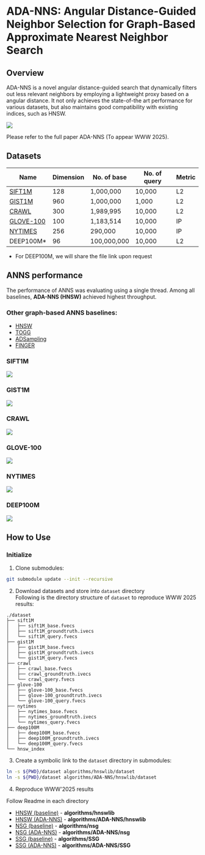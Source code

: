 # ADA-NNS: Angular Distance-Guided Neighbor Selection for Graph-Based Approximate Nearest Neighbor Search

## Overview
ADA-NNS is a novel angular distance-guided search that dynamically filters out less relevant neighbors by employing a lightweight proxy based on a angular distance. It not only achieves the state-of-the art performance for various datasets, but also maintains good compatibility with existing indices, such as HNSW.

<img src="./figures/overview.png"/>

Please refer to the full paper ADA-NNS (To appear WWW 2025).

## Datasets

| Name     | Dimension | No. of base | No. of query | Metric |
|----------|-----------|-------------|--------------|--------|
| [SIFT1M](http://corpus-texmex.irisa.fr/)   | 128       | 1,000,000   | 10,000       | L2 |
| [GIST1M](http://corpus-texmex.irisa.fr/)   | 960       | 1,000,000   | 1,000        | L2 |
| [CRAWL](http://github.com/ZJULearning/SSG)    | 300       | 1,989,995   | 10,000       | L2 |
| [GLOVE-100](https://github.com/erikbern/ann-benchmarks)   | 100       | 1,183,514   | 10,000        | IP |
| [NYTIMES](https://github.com/erikbern/ann-benchmarks)   | 256       | 290,000   | 10,000        | IP |
| DEEP100M* | 96        | 100,000,000 | 10,000        | L2 |
+ For DEEP100M, we will share the file link upon request

## ANNS performance

The performance of ANNS was evaluating using a single thread. Among all baselines, **ADA-NNS (HNSW)** achieved highest throughput.

### Other graph-based ANNS baselines:

+ [HNSW](https://github.com/nmslib/hnswlib)
+ [TOGG](https://github.com/whenever5225/TOGG)
+ [ADSampling](https://github.com/gaoj0017/ADSampling)
+ [FINGER](https://github.com/Patrick-H-Chen/FINGER)

### SIFT1M

<img src="./figures/sift1M.png"/>

### GIST1M

<img src="./figures/gist1M.png"/>

### CRAWL

<img src="./figures/crawl.png"/>

### GLOVE-100

<img src="./figures/glove-100.png"/>

### NYTIMES

<img src="./figures/nytimes.png"/>

### DEEP100M

<img src="./figures/deep100M.png"/>

## How to Use

### Initialize

1. Clone submodules:

```bash
git submodule update --init --recursive
```

2. Download datasets and store into `dataset` directory  
Following is the directory structure of `dataset` to reproduce WWW 2025 results:
```
./dataset
├── sift1M
│   ├── sift1M_base.fvecs
│   ├── sift1M_groundtruth.ivecs
│   └── sift1M_query.fvecs
├── gist1M
│   ├── gist1M_base.fvecs
│   ├── gist1M_groundtruth.ivecs
│   └── gist1M_query.fvecs
├── crawl
│   ├── crawl_base.fvecs
│   ├── crawl_groundtruth.ivecs
│   └── crawl_query.fvecs
├── glove-100
│   ├── glove-100_base.fvecs
│   ├── glove-100_groundtruth.ivecs
│   └── glove-100_query.fvecs
├── nytimes
│   ├── nytimes_base.fvecs
│   ├── nytimes_groundtruth.ivecs
│   └── nytimes_query.fvecs
├── deep100M
│   ├── deep100M_base.fvecs
│   ├── deep100M_groundtruth.ivecs
│   └── deep100M_query.fvecs
└── hnsw_index
```

3. Create a symbolic link to the `dataset` directory in submodules:
```bash
ln -s ${PWD}/dataset algorithms/hnswlib/dataset
ln -s ${PWD}/dataset algorithms/ADA-NNS/hnswlib/dataset
```

4. Reproduce WWW'2025 results

Follow Readme in each directory
+ [HNSW (baseline)](https://github.com/K16DIABLO/hnswlib/tree/v0.8.0) - **algorithms/hnswlib**
+ [HNSW (ADA-NNS)](https://github.com/K16DIABLO/hnswlib/tree/ADA-NNS) - **algorithms/ADA-NNS/hnswlib**
+ [NSG (baseline)](https://github.com/K16DIABLO/nsg/tree/www_baseline) - **algorithms/nsg**
+ [NSG (ADA-NNS)](https://github.com/K16DIABLO/nsg/tree/ADA-NNS) - **algorithms/ADA-NNS/nsg**
+ [SSG (baseline)](https://github.com/K16DIABLO/SSG/tree/www_baseline) - **algorithms/SSG**
+ [SSG (ADA-NNS)](https://github.com/K16DIABLO/SSG/tree/ADA-NNS) - **algorithms/ADA-NNS/SSG**
